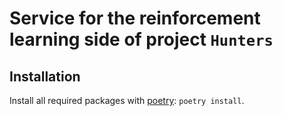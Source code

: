 # Service for the reinforcement learning side of project `Hunters`

## Installation

Install all required packages with [poetry](https://python-poetry.org/): `poetry install`.
